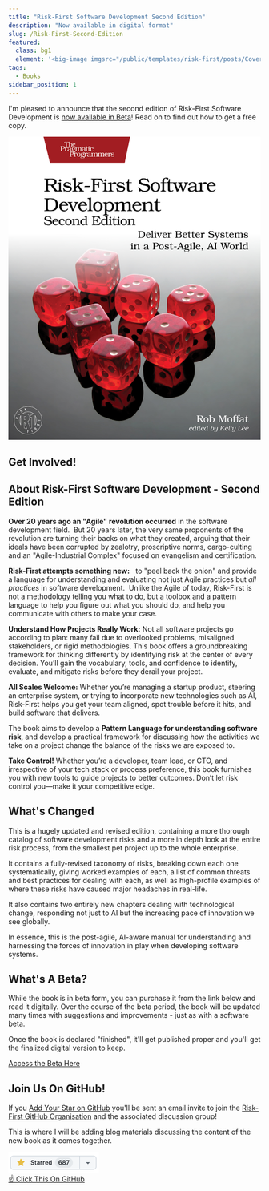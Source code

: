 ```yaml
---
title: "Risk-First Software Development Second Edition"
description: "Now available in digital format"
slug: /Risk-First-Second-Edition
featured:
  class: bg1
  element: '<big-image imgsrc="/public/templates/risk-first/posts/Cover_Image_Second_Edition.jpg" />'
tags:
  - Books
sidebar_position: 1
---
```


I'm pleased to announce that the second edition of Risk-First Software Development is [now available in Beta](https://pragprog.com/titles/rmrfsd/risk-first-software-development-second-edition)! Read on to find out how to get a free copy.

[![Risk-First Software Development Second Edition](/img/Cover_Image_Second_Edition.jpg)](https://pragprog.com/titles/rmrfsd/risk-first-software-development-second-edition)

## Get Involved!

<Movement />

## About Risk-First Software Development - Second Edition

**Over 20 years ago an "Agile" revolution occurred** in the software development field.  But 20 years later, the very same proponents of the revolution are turning their backs on what they created, arguing that their ideals have been corrupted by zealotry, proscriptive norms, cargo-culting and an "Agile-Industrial Complex" focused on evangelism and certification.

**Risk-First attempts something new:**   to "peel back the onion" and provide a language for understanding and evaluating not just Agile practices but _all practices_ in software development.  Unlike the Agile of today, Risk-First is not a methodology telling you what to do, but a toolbox and a pattern language to help you figure out what you should do, and help you communicate with others to make your case.

**Understand How Projects Really Work:** Not all software projects go according to plan: many fail due to overlooked problems, misaligned stakeholders, or rigid methodologies. This book offers a groundbreaking framework for thinking differently by identifying risk at the center of every decision. You’ll gain the vocabulary, tools, and confidence to identify, evaluate, and mitigate risks before they derail your project.

**All Scales Welcome:** Whether you’re managing a startup product, steering an enterprise system, or trying to incorporate new technologies such as AI, Risk-First helps you get your team aligned, spot trouble before it hits, and build software that delivers.

The book aims to develop a **Pattern Language for understanding software risk**, and develop a practical framework for discussing how the activities we take on a project change the balance of the risks we are exposed to.

**Take Control!** Whether you’re a developer, team lead, or CTO, and irrespective of your tech stack or process preference, this book furnishes you with new tools to guide projects to better outcomes. Don’t let risk control you—make it your competitive edge.

## What's Changed

This is a hugely updated and revised edition, containing a more thorough catalog of software development risks and a more in depth look at the entire risk process, from the smallest pet project up to the whole enterprise.

It contains a fully-revised taxonomy of risks, breaking down each one systematically, giving worked examples of each, a list of common threats and best practices for dealing with each, as well as high-profile examples of where these risks have caused major headaches in real-life.

It also contains two entirely new chapters dealing with technological change, responding not just to AI but the increasing pace of innovation we see globally.

In essence, this is the post-agile, AI-aware manual for understanding and harnessing the forces of innovation in play when developing software systems.

## What's A Beta?

<BoxOut title="What's A Beta For A Book, Anyway?">

While the book is in beta form, you can purchase it from the link below and read it digitally. Over the course of the beta period, the book will be updated many times with suggestions and improvements - just as with a software beta.

Once the book is declared "finished", it'll get published proper and you'll get the finalized digital version to keep.

[Access the Beta Here](https://pragprog.com/titles/rmrfsd/risk-first-software-development-second-edition)

</BoxOut>

## Join Us On GitHub!

<BoxOut title="Join The Risk-First GitHub Organisation">

If you [Add Your Star on GitHub](https://github.com/risk-first/website) you'll be sent an email invite to join the [Risk-First GitHub Organisation](https://github.com/risk-first/website/discussions) and the associated discussion group!

This is where I will be adding blog materials discussing the content of the new book as it comes together.

[![GitHub Star](/img/github_star.png) <br /> ☝️ Click This On GitHub ](https://github.com/risk-first/website)

</BoxOut>
